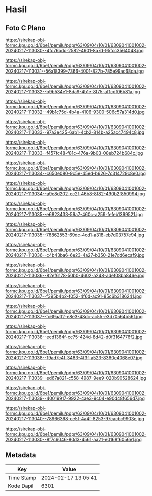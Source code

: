 # Hasil

## Foto C Plano

https://sirekap-obj-formc.kpu.go.id/6be1/pemilu/pdpr/63/09/04/10/01/6309041001002-20240217-113030--4fc76bdc-2582-4601-8a7d-95fcc3564048.jpg

https://sirekap-obj-formc.kpu.go.id/6be1/pemilu/pdpr/63/09/04/10/01/6309041001002-20240217-113031--56a18399-7366-4001-827b-785e99ac68da.jpg

https://sirekap-obj-formc.kpu.go.id/6be1/pemilu/pdpr/63/09/04/10/01/6309041001002-20240217-113032--b9b534e1-8da9-4b1e-8f75-af1cdf06b81a.jpg

https://sirekap-obj-formc.kpu.go.id/6be1/pemilu/pdpr/63/09/04/10/01/6309041001002-20240217-113032--49b1c75d-4b4a-4106-9300-506c57a314d0.jpg

https://sirekap-obj-formc.kpu.go.id/6be1/pemilu/pdpr/63/09/04/10/01/6309041001002-20240217-113033--97a3e425-6ab1-4cb2-814b-a25ac47494c8.jpg

https://sirekap-obj-formc.kpu.go.id/6be1/pemilu/pdpr/63/09/04/10/01/6309041001002-20240217-113033--f457fc48-f81c-476a-9b03-08eb724b684c.jpg

https://sirekap-obj-formc.kpu.go.id/6be1/pemilu/pdpr/63/09/04/10/01/6309041001002-20240217-113034--c650e080-9c5e-45ed-b626-7c314729c8e0.jpg

https://sirekap-obj-formc.kpu.go.id/6be1/pemilu/pdpr/63/09/04/10/01/6309041001002-20240217-113034--a9e8d202-ec2f-46b8-8f82-490b2f850994.jpg

https://sirekap-obj-formc.kpu.go.id/6be1/pemilu/pdpr/63/09/04/10/01/6309041001002-20240217-113035--e6823433-59a7-460c-a259-fefeb1399521.jpg

https://sirekap-obj-formc.kpu.go.id/6be1/pemilu/pdpr/63/09/04/10/01/6309041001002-20240217-113035--76862553-69dc-4cd1-a318-eb7d03757e94.jpg

https://sirekap-obj-formc.kpu.go.id/6be1/pemilu/pdpr/63/09/04/10/01/6309041001002-20240217-113036--c4b43ba6-6e23-4a27-b350-21e7dd6ecaf9.jpg

https://sirekap-obj-formc.kpu.go.id/6be1/pemilu/pdpr/63/09/04/10/01/6309041001002-20240217-113036--82ef6178-50b0-4602-a248-adef08ba846e.jpg

https://sirekap-obj-formc.kpu.go.id/6be1/pemilu/pdpr/63/09/04/10/01/6309041001002-20240217-113037--f395b4b2-f052-4f6d-ac91-85c6b3186241.jpg

https://sirekap-obj-formc.kpu.go.id/6be1/pemilu/pdpr/63/09/04/10/01/6309041001002-20240217-113037--fc69aa12-e8e3-48dc-ac55-e3d70564b56f.jpg

https://sirekap-obj-formc.kpu.go.id/6be1/pemilu/pdpr/63/09/04/10/01/6309041001002-20240217-113038--ecd1364f-cc75-424d-8d42-d0f3164776f2.jpg

https://sirekap-obj-formc.kpu.go.id/6be1/pemilu/pdpr/63/09/04/10/01/6309041001002-20240217-113038--19ad7c4f-3483-4f3f-a523-8360e4068e07.jpg

https://sirekap-obj-formc.kpu.go.id/6be1/pemilu/pdpr/63/09/04/10/01/6309041001002-20240217-113039--ed67a821-c558-4987-9ee9-020b90528624.jpg

https://sirekap-obj-formc.kpu.go.id/6be1/pemilu/pdpr/63/09/04/10/01/6309041001002-20240217-113039--40019917-9922-4ae3-9c04-e90d48f656d7.jpg

https://sirekap-obj-formc.kpu.go.id/6be1/pemilu/pdpr/63/09/04/10/01/6309041001002-20240217-113040--78966368-ce5f-4a4f-8253-97cacbc9903e.jpg

https://sirekap-obj-formc.kpu.go.id/6be1/pemilu/pdpr/63/09/04/10/01/6309041001002-20240217-113030--8f7c6046-80d3-4561-aa21-e0168f6056e1.jpg


## Metadata

| Key        | Value               |
| ---------- | ------------------- |
| Time Stamp | 2024-02-17 13:05:41 |
| Kode Dapil | 6301                |



